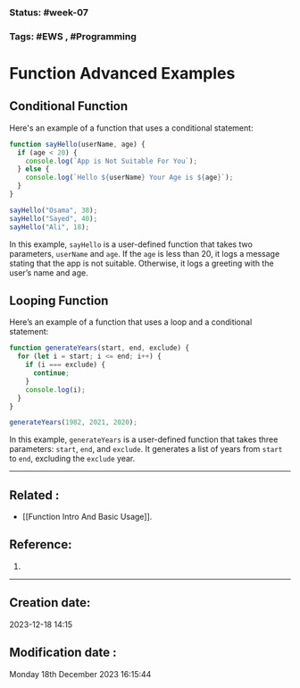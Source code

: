 
### Status: #week-07

### Tags: #EWS  , #Programming 




# Function Advanced Examples

## Conditional Function
Here's an example of a function that uses a conditional statement:

```javascript
function sayHello(userName, age) {
  if (age < 20) {
    console.log(`App is Not Suitable For You`);
  } else {
    console.log(`Hello ${userName} Your Age is ${age}`);
  }
}

sayHello("Osama", 38);
sayHello("Sayed", 40);
sayHello("Ali", 18);
````

In this example, `sayHello` is a user-defined function that takes two parameters, `userName` and `age`. If the `age` is less than 20, it logs a message stating that the app is not suitable. Otherwise, it logs a greeting with the user’s name and age.

## Looping Function

Here’s an example of a function that uses a loop and a conditional statement:

```javascript
function generateYears(start, end, exclude) {
  for (let i = start; i <= end; i++) {
    if (i === exclude) {
      continue;
    }
    console.log(i);
  }
}

generateYears(1982, 2021, 2020);
```

In this example, `generateYears` is a user-defined function that takes three parameters: `start`, `end`, and `exclude`. It generates a list of years from `start` to `end`, excluding the `exclude` year.

______________________________________________________________________


## Related : 

- [[Function Intro And Basic Usage]].

## Reference: 

1.  


---

  ## Creation date: 
  
  2023-12-18 14:15 
  
  
   ## Modification date :
   
   Monday 18th December 2023 16:15:44